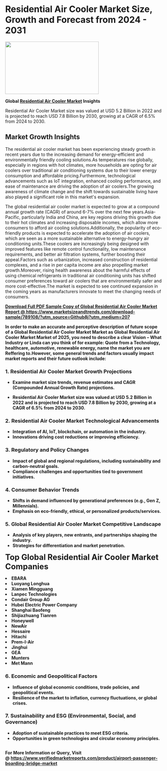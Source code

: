<H1>Residential Air Cooler Market Size, Growth and Forecast from 2024 - 2031</H1><img class="aligncenter size-medium wp-image-584254" src="https://thirdeyenews.in/wp-content/uploads/2024/09/Global-Market-Research-300x168.jpeg" alt="" width="300" height="168" /><p><strong>Global&nbsp;<a href="https://www.marketsizeandtrends.com/download-sample/789108/?utm_source=Github8j?utm_medium=207">Residential Air Cooler Market</a> Insights</strong></p><p>Residential Air Cooler Market size was valued at USD 5.2 Billion in 2022 and is projected to reach USD 7.8 Billion by 2030, growing at a CAGR of 6.5% from 2024 to 2030.</p><p><h2>Market Growth Insights</h2> <p>The residential air cooler market has been experiencing steady growth in recent years due to the increasing demand for energy-efficient and environmentally friendly cooling solutions.As temperatures rise globally, especially in regions with hot climates, more households are opting for air coolers over traditional air conditioning systems due to their lower energy consumption and affordable pricing.Furthermore, technological advancements such as IoT integration, enhanced cooling performance, and ease of maintenance are driving the adoption of air coolers.The growing awareness of climate change and the shift towards sustainable living have also played a significant role in this market's expansion.</p> <p><strong><a href="#"></a></strong></p> <p>The global residential air cooler market is expected to grow at a compound annual growth rate (CAGR) of around 6-7% over the next few years.Asia-Pacific, particularly India and China, are key regions driving this growth due to their hot climates and increasing disposable incomes, which allow more consumers to afford air cooling solutions.Additionally, the popularity of eco-friendly products is expected to accelerate the adoption of air coolers, which are seen as a more sustainable alternative to energy-hungry air conditioning units.These coolers are increasingly being designed with improved features like remote control functionality, low maintenance requirements, and better air filtration systems, further boosting their appeal.Factors such as urbanization, increased construction of residential complexes, and a rise in per capita income are also propelling market growth.Moreover, rising health awareness about the harmful effects of using chemical refrigerants in traditional air conditioning units has shifted consumer preferences toward air coolers that are environmentally safer and more cost-effective.The market is expected to see continued expansion in the coming years as manufacturers innovate to meet the changing needs of consumers.<p><strong><a href="#"></p><p><span class=""><strong>Download Full PDF Sample Copy of Global Residential Air Cooler Market Report</strong> @ <a href="https://www.marketsizeandtrends.com/download-sample/789108/?utm_source=Github8j?utm_medium=207" target="_blank">https://www.marketsizeandtrends.com/download-sample/789108/?utm_source=Github8j?utm_medium=207</a></span></p><p>In order to make an accurate and perceptive description of future scope of a Global&nbsp;Residential Air Cooler Market Market as Global&nbsp;Residential Air Cooler Market Market of 2025, you need to describe a clear Vision &ndash; What Industry or Linda can you think of for example: Quote from a Technology, healthcare, automotive, renewable energy, name the market you are Reffering to.However, some general trends and factors usually impact market reports and their future outlook include:</p><h3>1.&nbsp;<strong>Residential Air Cooler Market Growth Projections</strong></h3><ul><li>Examine market size trends, revenue estimates and CAGR (Compounded Annual Growth Rate) projections.</li><li><p>Residential Air Cooler Market size was valued at USD 5.2 Billion in 2022 and is projected to reach USD 7.8 Billion by 2030, growing at a CAGR of 6.5% from 2024 to 2030.</p></li></ul><h3>2.&nbsp;<strong>Residential Air Cooler Market Technological Advancements</strong></h3><ul><li>Integration of AI, IoT, blockchain, or automation in the industry.</li><li>Innovations driving cost reductions or improving efficiency.</li></ul><h3>3.&nbsp;<strong>Regulatory and Policy Changes</strong></h3><ul><li>Impact of global and regional regulations, including sustainability and carbon-neutral goals.</li><li>Compliance challenges and opportunities tied to government initiatives.</li></ul><h3>4.&nbsp;<strong>Consumer Behavior Trends</strong></h3><ul><li>Shifts in demand influenced by generational preferences (e.g., Gen Z, Millennials).</li><li>Emphasis on eco-friendly, ethical, or personalized products/services.</li></ul><h3>5.&nbsp;<strong>Global Residential Air Cooler Market Competitive Landscape</strong></h3><ul><li>Analysis of key players, new entrants, and partnerships shaping the industry.</li><li>Strategies for differentiation and market penetration.</li></ul><p data-pm-slice="1 1 []"><span style="color: inherit; font-family: inherit; font-size: 25px;">Top Global Residential Air Cooler Market Companies</span></p><div class="" data-test-id=""><p><li>EBARA</li><li> Luoyang Longhua</li><li> Xiamen Mingguang</li><li> Lanpec Technologies</li><li> Condair Group AG</li><li> Hubei Electric Power Company</li><li> Shanghai Baofeng</li><li> Shijiazhuang Tianren</li><li> Honeywell</li><li> NewAir</li><li> Hessaire</li><li> Hitachi</li><li> Prem-I-Air</li><li> Jinghui</li><li> GEA</li><li> Munters</li><li> Met Mann</li></p></div><h3>6.&nbsp;<strong>Economic and Geopolitical Factors</strong></h3><ul><li>Influence of global economic conditions, trade policies, and geopolitical events.</li><li>Resilience of the market to inflation, currency fluctuations, or global crises.</li></ul><h3>7.&nbsp;<strong>Sustainability and ESG (Environmental, Social, and Governance)</strong></h3><ul><li>Adoption of sustainable practices to meet ESG criteria.</li><li>Opportunities in green technologies and circular economy principles.</li></ul><h2><strong style="font-size: 14px;">For More Information or Query, Visit @&nbsp;</strong><a style="background-color: #ffffff; font-size: 14px;" href="https://www.marketsizeandtrends.com/report/residential-air-cooler-market/" target="_blank">https://www.verifiedmarketreports.com/product/airport-passenger-boarding-bridge-market</a></h2>